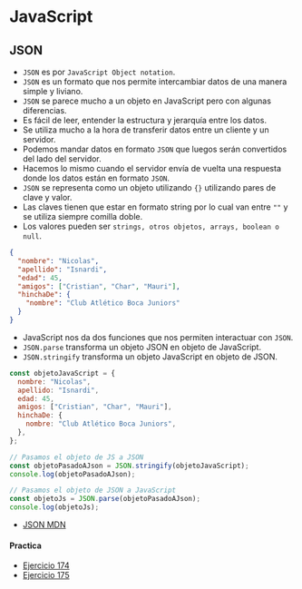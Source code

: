 # JavaScript

## JSON

- `JSON` es por `JavaScript Object notation`.
- `JSON` es un formato que nos permite intercambiar datos de una manera simple y liviano.
- `JSON` se parece mucho a un objeto en JavaScript pero con algunas diferencias.
- Es fácil de leer, entender la estructura y jerarquía entre los datos.
- Se utiliza mucho a la hora de transferir datos entre un cliente y un servidor.
- Podemos mandar datos en formato `JSON` que luegos serán convertidos del lado del servidor.
- Hacemos lo mismo cuando el servidor envía de vuelta una respuesta donde los datos están en formato `JSON`.
- `JSON` se representa como un objeto utilizando `{}` utilizando pares de clave y valor.
- Las claves tienen que estar en formato string por lo cual van entre `""` y se utiliza siempre comilla doble.
- Los valores pueden ser `strings, otros objetos, arrays, boolean o null`.

```json
{
  "nombre": "Nicolas",
  "apellido": "Isnardi",
  "edad": 45,
  "amigos": ["Cristian", "Char", "Mauri"],
  "hinchaDe": {
    "nombre": "Club Atlético Boca Juniors"
  }
}
```

- JavaScript nos da dos funciones que nos permiten interactuar con `JSON`.
- `JSON.parse` transforma un objeto JSON en objeto de JavaScript.
- `JSON.stringify` transforma un objeto JavaScript en objeto de JSON.

```javascript
const objetoJavaScript = {
  nombre: "Nicolas",
  apellido: "Isnardi",
  edad: 45,
  amigos: ["Cristian", "Char", "Mauri"],
  hinchaDe: {
    nombre: "Club Atlético Boca Juniors",
  },
};

// Pasamos el objeto de JS a JSON
const objetoPasadoAJson = JSON.stringify(objetoJavaScript);
console.log(objetoPasadoAJson);

// Pasamos el objeto de JSON a JavaScript
const objetoJs = JSON.parse(objetoPasadoAJson);
console.log(objetoJs);
```

- [JSON MDN](https://developer.mozilla.org/es/docs/Web/JavaScript/Reference/Global_Objects/JSON)

#### Practica

- [Ejercicio 174](../ejercicios/consignas/js/ej174.md)
- [Ejercicio 175](../ejercicios/consignas/js/ej175.md)

